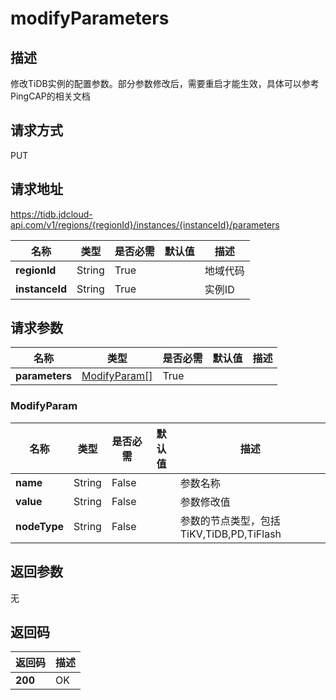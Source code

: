 # modifyParameters


## 描述
修改TiDB实例的配置参数。部分参数修改后，需要重启才能生效，具体可以参考PingCAP的相关文档

## 请求方式
PUT

## 请求地址
https://tidb.jdcloud-api.com/v1/regions/{regionId}/instances/{instanceId}/parameters

|名称|类型|是否必需|默认值|描述|
|---|---|---|---|---|
|**regionId**|String|True| |地域代码|
|**instanceId**|String|True| |实例ID|

## 请求参数
|名称|类型|是否必需|默认值|描述|
|---|---|---|---|---|
|**parameters**|[ModifyParam[]](modifyparameters#modifyparam)|True| | |

### <div id="modifyparam">ModifyParam</div>
|名称|类型|是否必需|默认值|描述|
|---|---|---|---|---|
|**name**|String|False| |参数名称|
|**value**|String|False| |参数修改值|
|**nodeType**|String|False| |参数的节点类型，包括TiKV,TiDB,PD,TiFlash|

## 返回参数
无


## 返回码
|返回码|描述|
|---|---|
|**200**|OK|
